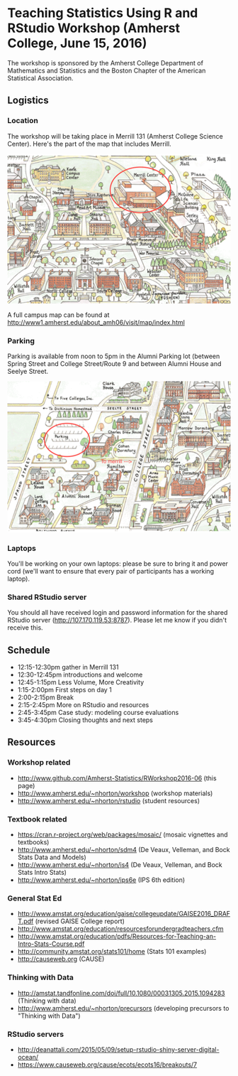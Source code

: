 # Teaching Statistics Using R and RStudio Workshop (Amherst College, June 15, 2016)

The workshop is sponsored by the Amherst College Department of Mathematics and Statistics and the Boston Chapter of the American Statistical Association.

## Logistics

### Location

The workshop will be taking place in Merrill 131 (Amherst College Science Center).
Here's the part of the map that includes Merrill.

![Merrill map](map1.png "Merrill map")

A full campus map can be found at http://www1.amherst.edu/about_amh06/visit/map/index.html


### Parking

Parking is available from noon to 5pm in the Alumni Parking lot (between Spring Street and College Street/Route 9 and between Alumni House and Seelye Street.

![Alumni house map](map2.png "Alumni parking map")

### Laptops

You'll be working on your own laptops: please be sure to bring it and power cord (we'll want to ensure that every pair of participants has a working laptop).

### Shared RStudio server

You should all have received login and password information for the shared RStudio server (http://107.170.119.53:8787).
Please let me know if you didn't receive this.


## Schedule

- 12:15-12:30pm gather in Merrill 131 
- 12:30-12:45pm introductions and welcome
- 12:45-1:15pm Less Volume, More Creativity
- 1:15-2:00pm First steps on day 1
- 2:00-2:15pm Break
- 2:15-2:45pm More on RStudio and resources
- 2:45-3:45pm Case study: modeling course evaluations
- 3:45-4:30pm Closing thoughts and next steps

## Resources

### Workshop related

- http://www.github.com/Amherst-Statistics/RWorkshop2016-06 (this page)
- http://www.amherst.edu/~nhorton/workshop (workshop materials)
- http://www.amherst.edu/~nhorton/rstudio (student resources)

### Textbook related

- https://cran.r-project.org/web/packages/mosaic/ (mosaic vignettes and textbooks)
- http://www.amherst.edu/~nhorton/sdm4 (De Veaux, Velleman, and Bock Stats Data and Models)
- http://www.amherst.edu/~nhorton/is4 (De Veaux, Velleman, and Bock Stats Intro Stats)
- http://www.amherst.edu/~nhorton/ips6e (IPS 6th edition)

### General Stat Ed

- http://www.amstat.org/education/gaise/collegeupdate/GAISE2016_DRAFT.pdf (revised GAISE College report)
- http://www.amstat.org/education/resourcesforundergradteachers.cfm
- http://www.amstat.org/education/pdfs/Resources-for-Teaching-an-Intro-Stats-Course.pdf
- http://community.amstat.org/stats101/home (Stats 101 examples)
- http://causeweb.org (CAUSE)

### Thinking with Data

- http://amstat.tandfonline.com/doi/full/10.1080/00031305.2015.1094283 (Thinking with data)
- http://www.amherst.edu/~nhorton/precursors (developing precursors to "Thinking with Data")

### RStudio servers

- http://deanattali.com/2015/05/09/setup-rstudio-shiny-server-digital-ocean/
- https://www.causeweb.org/cause/ecots/ecots16/breakouts/7
